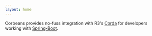 ```yaml
---
layout: home
---
```


Corbeans provides no-fuss integration with R3's [Corda](https://www.corda.net/) for developers working with  [Spring-Boot](https://spring.io/projects/spring-boot).
